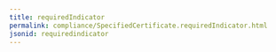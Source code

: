 ```yaml
---
title: requiredIndicator
permalink: compliance/SpecifiedCertificate.requiredIndicator.html
jsonid: requiredindicator
---
```

